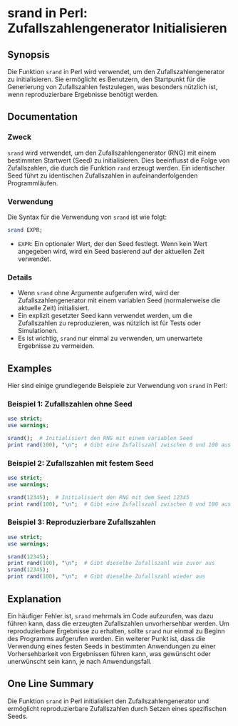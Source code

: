 <!--
Meta Description: # srand in Perl: Zufallszahlengenerator Initialisieren ## Synopsis Die Funktion `srand` in Perl wird verwendet, um den Zufallszahlengenerator zu initi...
Meta Keywords: srand, die, seed, zufallszahlen, perl
-->

# srand in Perl: Zufallszahlengenerator Initialisieren

## Synopsis
Die Funktion `srand` in Perl wird verwendet, um den Zufallszahlengenerator zu initialisieren. Sie ermöglicht es Benutzern, den Startpunkt für die Generierung von Zufallszahlen festzulegen, was besonders nützlich ist, wenn reproduzierbare Ergebnisse benötigt werden.

## Documentation
### Zweck
`srand` wird verwendet, um den Zufallszahlengenerator (RNG) mit einem bestimmten Startwert (Seed) zu initialisieren. Dies beeinflusst die Folge von Zufallszahlen, die durch die Funktion `rand` erzeugt werden. Ein identischer Seed führt zu identischen Zufallszahlen in aufeinanderfolgenden Programmläufen.

### Verwendung
Die Syntax für die Verwendung von `srand` ist wie folgt:

```perl
srand EXPR;
```

- `EXPR`: Ein optionaler Wert, der den Seed festlegt. Wenn kein Wert angegeben wird, wird ein Seed basierend auf der aktuellen Zeit verwendet.

### Details
- Wenn `srand` ohne Argumente aufgerufen wird, wird der Zufallszahlengenerator mit einem variablen Seed (normalerweise die aktuelle Zeit) initialisiert.
- Ein explizit gesetzter Seed kann verwendet werden, um die Zufallszahlen zu reproduzieren, was nützlich ist für Tests oder Simulationen.
- Es ist wichtig, `srand` nur einmal zu verwenden, um unerwartete Ergebnisse zu vermeiden.

## Examples
Hier sind einige grundlegende Beispiele zur Verwendung von `srand` in Perl:

### Beispiel 1: Zufallszahlen ohne Seed
```perl
use strict;
use warnings;

srand();  # Initialisiert den RNG mit einem variablen Seed
print rand(100), "\n";  # Gibt eine Zufallszahl zwischen 0 und 100 aus
```

### Beispiel 2: Zufallszahlen mit festem Seed
```perl
use strict;
use warnings;

srand(12345);  # Initialisiert den RNG mit dem Seed 12345
print rand(100), "\n";  # Gibt eine Zufallszahl zwischen 0 und 100 aus
```

### Beispiel 3: Reproduzierbare Zufallszahlen
```perl
use strict;
use warnings;

srand(12345);
print rand(100), "\n";  # Gibt dieselbe Zufallszahl wie zuvor aus
srand(12345);
print rand(100), "\n";  # Gibt dieselbe Zufallszahl wieder aus
```

## Explanation
Ein häufiger Fehler ist, `srand` mehrmals im Code aufzurufen, was dazu führen kann, dass die erzeugten Zufallszahlen unvorhersehbar werden. Um reproduzierbare Ergebnisse zu erhalten, sollte `srand` nur einmal zu Beginn des Programms aufgerufen werden. Ein weiterer Punkt ist, dass die Verwendung eines festen Seeds in bestimmten Anwendungen zu einer Vorhersehbarkeit von Ergebnissen führen kann, was gewünscht oder unerwünscht sein kann, je nach Anwendungsfall.

## One Line Summary
Die Funktion `srand` in Perl initialisiert den Zufallszahlengenerator und ermöglicht reproduzierbare Zufallszahlen durch Setzen eines spezifischen Seeds.